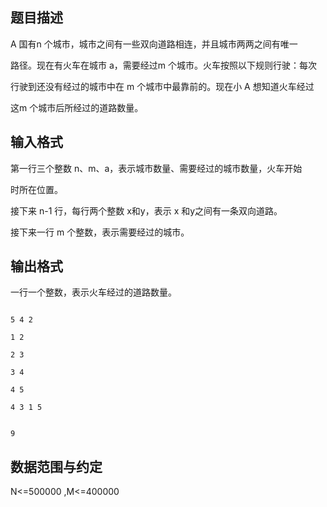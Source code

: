 ## 题目描述

<div>
 A 国有n 个城市，城市之间有一些双向道路相连，并且城市两两之间有唯一
</div>
<div>
 路径。现在有火车在城市 a，需要经过m 个城市。火车按照以下规则行驶：每次
</div>
<div>
 行驶到还没有经过的城市中在 m 个城市中最靠前的。现在小 A 想知道火车经过
</div>
<div>
 这m 个城市后所经过的道路数量。 
</div>
<div></div>
<div></div>
<p></p>

## 输入格式

<div>
 第一行三个整数 n、m、a，表示城市数量、需要经过的城市数量，火车开始
</div>
<div>
 时所在位置。 
</div>
<div>
 接下来 n-1 行，每行两个整数 x和y，表示 x 和y之间有一条双向道路。 
</div>
<div>
 接下来一行 m 个整数，表示需要经过的城市。 
</div>
<div></div>
<div></div>
<div></div>
<p></p>

## 输出格式

<div>
 一行一个整数，表示火车经过的道路数量。 
</div>
<div></div>
<div></div>
<p></p>

```input1
5 4 2
1 2
2 3
3 4
4 5
4 3 1 5
```
```output1
9
```
## 数据范围与约定

<div>
 N<=500000 ,M<=400000 
</div>
<br>
<div></div>
<br>
<div></div>
<br>
<p></p>

